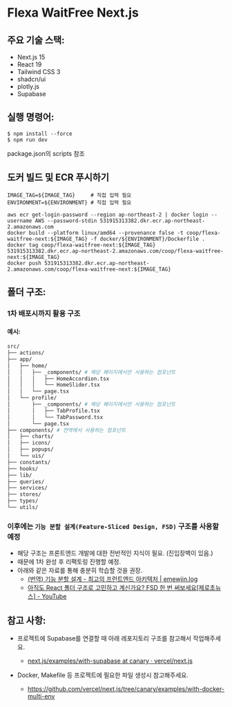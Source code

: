 # Flexa WaitFree Next.js

## 주요 기술 스택:

- Next.js 15
- React 19
- Tailwind CSS 3
- shadcn/ui
- plotly.js
- Supabase

## 실행 명령어:

```shell
$ npm install --force
$ npm run dev
```

package.json의 scripts 참조

## 도커 빌드 및 ECR 푸시하기

```shell
IMAGE_TAG=${IMAGE_TAG}     # 직접 입력 필요
ENVIRONMENT=${ENVIRONMENT} # 직접 입력 필요

aws ecr get-login-password --region ap-northeast-2 | docker login --username AWS --password-stdin 531915313382.dkr.ecr.ap-northeast-2.amazonaws.com
docker build --platform linux/amd64 --provenance false -t coop/flexa-waitfree-next:${IMAGE_TAG} -f docker/${ENVIRONMENT}/Dockerfile .
docker tag coop/flexa-waitfree-next:${IMAGE_TAG} 531915313382.dkr.ecr.ap-northeast-2.amazonaws.com/coop/flexa-waitfree-next:${IMAGE_TAG}
docker push 531915313382.dkr.ecr.ap-northeast-2.amazonaws.com/coop/flexa-waitfree-next:${IMAGE_TAG}
```

## 폴더 구조:

### 1차 배포시까지 활용 구조

#### 예시:

```bash
src/
├── actions/
├── app/
│   ├── home/
│   │   ├── _components/ # 해당 페이지에서만 사용하는 컴포넌트
│   │   │   ├── HomeAccordion.tsx
│   │   │   └── HomeSlider.tsx
│   │   └── page.tsx
│   └── profile/
│       ├── _components/ # 해당 페이지에서만 사용하는 컴포넌트
│       │   ├── TabProfile.tsx
│       │   └── TabPassword.tsx
│       └── page.tsx
├── components/ # 전역에서 사용하는 컴포넌트
│   ├── charts/
│   ├── icons/
│   ├── popups/
│   └── uis/
├── constants/
├── hooks/
├── lib/
├── queries/
├── services/
├── stores/
├── types/
└── utils/
```

### 이후에는 `기능 분할 설계(Feature-Sliced Design, FSD)` 구조를 사용할 예정

- 해당 구조는 프론트엔드 개발에 대한 전반적인 지식이 필요. (진입장벽이 있음.)
- 때문에 1차 완성 후 리팩토링 진행할 예정.
- 아래와 같은 자료를 통해 충분히 학습할 것을 권장.
  - [(번역) 기능 분할 설계 - 최고의 프런트엔드 아키텍처 | emewjin.log](https://emewjin.github.io/feature-sliced-design/)
  - [아직도 React 폴더 구조로 고민하고 계신가요? FSD 한 번 써보세요[제로초뉴스] - YouTube](https://www.youtube.com/watch?v=64Fx5Y1gEOA&ab_channel=ZeroChoTV)

## 참고 사항:

- 프로젝트에 Supabase를 연결할 때 아래 레포지토리 구조를 참고해서 작업해주세요.

  - [next.js/examples/with-supabase at canary · vercel/next.js](https://github.com/vercel/next.js/tree/canary/examples/with-supabase)

- Docker, Makefile 등 프로젝트에 필요한 파일 생성시 참고해주세요.
  - https://github.com/vercel/next.js/tree/canary/examples/with-docker-multi-env
